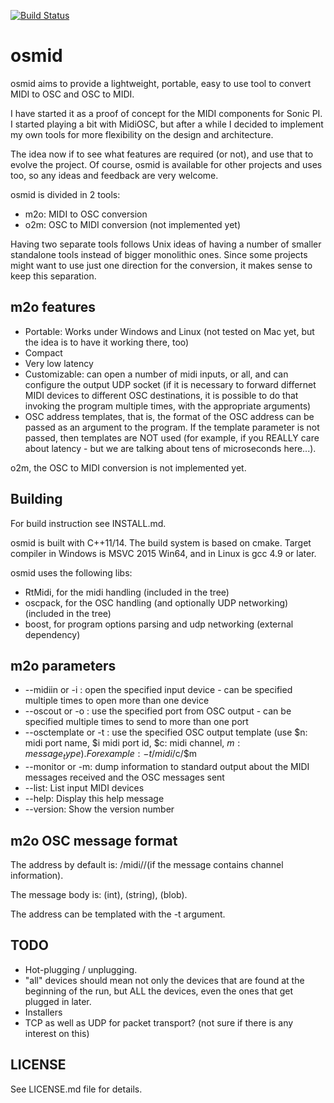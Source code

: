[![Build Status](https://travis-ci.org/llloret/osmid.svg?branch=master)](https://travis-ci.org/llloret/osmid)

# osmid

osmid aims to provide a lightweight, portable, easy to use tool to convert MIDI to OSC and OSC to MIDI.

I have started it as a proof of concept for the MIDI components for Sonic PI. I started playing a bit with MidiOSC, but after a while I decided to implement my own tools for more flexibility on the design and architecture.

The idea now if to see what features are required (or not), and use that to evolve the project. Of course, osmid is available for other projects and uses too, so any ideas and feedback are very welcome.

osmid is divided in 2 tools:
* m2o: MIDI to OSC conversion
* o2m: OSC to MIDI conversion (not implemented yet)

Having two separate tools follows Unix ideas of having a number of smaller standalone tools instead of bigger monolithic ones. Since some projects might want to use just one direction for the conversion, it makes sense to keep this separation.

## m2o features
* Portable: Works under Windows and Linux (not tested on Mac yet, but the idea is to have it working there, too)
* Compact
* Very low latency
* Customizable: can open a number of midi inputs, or all, and can configure the output UDP socket (if it is necessary to forward differnet MIDI devices to different OSC destinations, it is possible to do that invoking the program multiple times, with the appropriate arguments)
* OSC address templates, that is, the format of the OSC address can be passed as an argument to the program. If the template parameter is not passed, then templates are NOT used (for example, if you REALLY care about latency - but we are talking about tens of microseconds here...). 


o2m, the OSC to MIDI conversion is not implemented yet.

## Building
For build instruction see INSTALL.md.

osmid is built with C++11/14. The build system is based on cmake. Target compiler in Windows is MSVC 2015 Win64, and in Linux is gcc 4.9 or later.

osmid uses the following libs:
* RtMidi, for the midi handling (included in the tree)
* oscpack, for the OSC handling (and optionally UDP networking) (included in the tree)
* boost, for program options parsing and udp networking (external dependency) 


## m2o parameters
* --midiin or -i <MIDI Input device>: open the specified input device - can be specified multiple times to open more than one device
* --oscout or -o <UDP port number>: use the specified port from OSC output - can be specified multiple times to send to more than one port
* --osctemplate or -t <OSC template>: use the specified OSC output template (use $n: midi port name, $i midi port id, $c: midi channel, $m: message_type). For example: -t /midi/$c/$m
* --monitor or -m: dump information to standard output about the MIDI messages received and the OSC messages sent
* --list: List input MIDI devices
* --help: Display this help message
* --version: Show the version number

## m2o OSC message format
The address by default is: /midi/<port id>/<channel>(if the message contains channel information).

The message body is: (int)<port id>, (string)<port name>, (blob)<raw midi data>.

The address can be templated with the -t argument.

## TODO
* Hot-plugging / unplugging.
* "all" devices should mean not only the devices that are found at the beginning of the run, but ALL the devices, even the ones that get plugged in later.
* Installers
* TCP as well as UDP for packet transport? (not sure if there is any interest on this)

## LICENSE
See LICENSE.md file for details.
